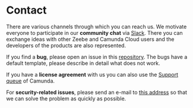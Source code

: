 # Contact

There are various channels through which you can reach us. We motivate everyone to participate in our **community chat** via [Slack](https://zeebe-io.slack.com/). There you can exchange ideas with other Zeebe and Camunda Cloud users and the developers of the products are also represented.

If you find a **bug**, please open an issue in this [repository](https://github.com/camunda-cloud/bugs). The bugs have a default template, please describe in detail what does not work.

If you have a **license agreement** with us you can also use the [Support queue](https://jira.camunda.com/projects/SUPPORT/) of Camunda.

For **security-related issues**, please send an e-mail to [this address](mailto:cloud-security@camunda.com) so that we can solve the problem as quickly as possible.
